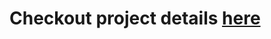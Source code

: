 # Checkout project details [here](https://github.com/joanapimenta27/project-DA/blob/master/Project%20DA.pdf)
